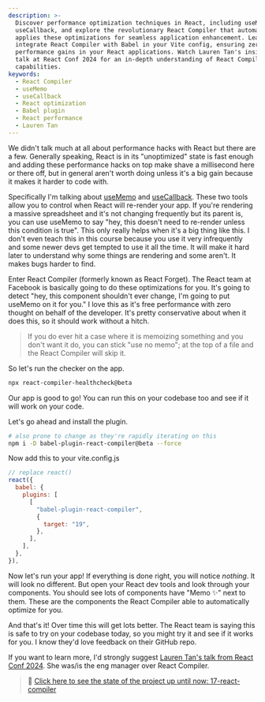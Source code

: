 ```yaml
---
description: >-
  Discover performance optimization techniques in React, including useMemo and
  useCallback, and explore the revolutionary React Compiler that automatically
  applies these optimizations for seamless application enhancement. Learn how to
  integrate React Compiler with Babel in your Vite config, ensuring zero-effort
  performance gains in your React applications. Watch Lauren Tan's insightful
  talk at React Conf 2024 for an in-depth understanding of React Compiler's
  capabilities.
keywords:
  - React Compiler
  - useMemo
  - useCallback
  - React optimization
  - Babel plugin
  - React performance
  - Lauren Tan
---
```

We didn't talk much at all about performance hacks with React but there are a few. Generally speaking, React is in its "unoptimized" state is fast enough and adding these performance hacks on top make shave a millisecond here or there off, but in general aren't worth doing unless it's a big gain because it makes it harder to code with.

Specifically I'm talking about [useMemo][memo] and [useCallback][callback]. These two tools allow you to control when React will re-render your app. If you're rendering a massive spreadsheet and it's not changing frequently but its parent is, you can use useMemo to say "hey, this doesn't need to re-render unless this condition is true". This only really helps when it's a big thing like this. I don't even teach this in this course because you use it very infrequently and some newer devs get tempted to use it all the time. It will make it hard later to understand why some things are rendering and some aren't. It makes bugs harder to find.

Enter React Compiler (formerly known as React Forget). The React team at Facebook is basically going to do these optimizations for you. It's going to detect "hey, this component shouldn't ever change, I'm going to put useMemo on it for you." I love this as it's free performance with zero thought on behalf of the developer. It's pretty conservative about when it does this, so it should work without a hitch.

> If you do ever hit a case where it is memoizing something and you don't want it do, you can stick "use no memo"; at the top of a file and the React Compiler will skip it.

So let's run the checker on the app.

```bash
npx react-compiler-healthcheck@beta
```

Our app is good to go! You can run this on your codebase too and see if it will work on your code.

Let's go ahead and install the plugin.

```bash
# also prone to change as they're rapidly iterating on this
npm i -D babel-plugin-react-compiler@beta --force
```

Now add this to your vite.config.js

```javascript
// replace react()
react({
  babel: {
    plugins: [
      [
        "babel-plugin-react-compiler",
        {
          target: "19",
        },
      ],
    ],
  },
}),
```

Now let's run your app! If everything is done right, you will notice _nothing_. It will look no different. But open your React dev tools and look through your components. You should see lots of components have "Memo ✨" next to them. These are the components the React Compiler able to automatically optimize for you.

And that's it! Over time this will get lots better. The React team is saying this is safe to try on your codebase today, so you might try it and see if it works for you. I know they'd love feedback on their GitHub repo.

If you want to learn more, I'd strongly suggest [Lauren Tan's talk from React Conf 2024][lauren]. She was/is the eng manager over React Compiler.

> 🏁 [Click here to see the state of the project up until now: 17-react-compiler][step]

[step]: https://github.com/btholt/citr-v9-project/tree/master/17-react-compiler
[callback]: https://react.dev/reference/react/useCallback
[memo]: https://react.dev/reference/react/useMemo
[lauren]: https://www.youtube.com/live/T8TZQ6k4SLE?feature=shared&t=12020
